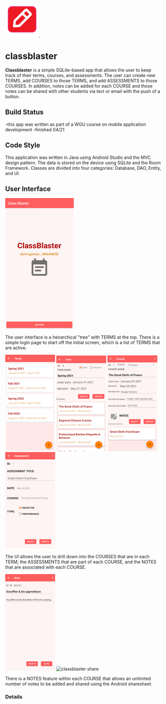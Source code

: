 ![classblaster logo](images/cb_logo.png). 
# classblaster
**Classblaster** is a simple SQLite-based app that allows the user to keep track
of their terms, courses, and assessments. The user can create new TERMS, add
COURSES to those TERMS, and add ASSESSMENTS to those COURSES. In addition, notes
can be added for each COURSE and those notes can be shared with other students
via text or email with the push of a button.

## Build Status
-this app was written as part of a WGU course on mobile application development
-finished 04/21

## Code Style
This application was written in Java using Android Studio and the MVC design
pattern. The data is stored on the device using SQLite and the Room Framework.
Classes are divided into four categories: Database, DAO, Entity, and UI. 

## User Interface
![classblaster login](images/cb_login.png)

The user interface is a heirarchical "tree" with TERMS at the top. 
There is a simple login page to start off the initial screen, which 
is a list of TERMS that are active.

![classblaster termlist](images/cb_termlist.png) ![classblaster term](images/cb_term.png) ![classblaster course](images/cb_course.png) ![classblaster assessment](images/cb_assessment.png)

The UI allows the user to drill down into the COURSES that are in 
each TERM, the ASSESSMENTS that are part of each COURSE, and the 
NOTES that are associated with each COURSE.

![classblaster note](images/cb_note.png) ![classblaster share](images/cb_share)

There is a NOTES feature within each COURSE that allows an unlimited 
number of notes to be added and shared using the Android sharesheet.

### Details




